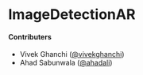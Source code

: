 # ImageDetectionAR


#### Contributers

- Vivek Ghanchi ([@vivekghanchi](https://github.com/vivekghanchi))
- Ahad  Sabunwala  ([@ahadali](https://github.com/ahadali))
